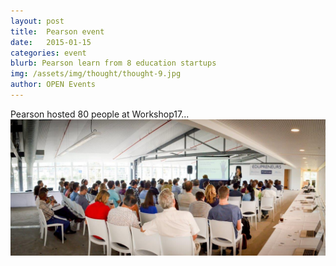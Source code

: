 ```yaml
---
layout: post
title:  Pearson event
date:   2015-01-15
categories: event
blurb: Pearson learn from 8 education startups
img: /assets/img/thought/thought-9.jpg
author: OPEN Events
---
```


Pearson hosted 80 people at Workshop17...
![alt text](/assets/img/thought/thought-9.jpg "Image")